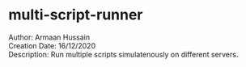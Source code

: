 # multi-script-runner
Author: Armaan Hussain <br>
Creation Date: 16/12/2020 <br>
Description: Run multiple scripts simulatenously on different servers.
